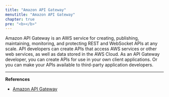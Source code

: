 ```yaml
---
title: "Amazon API Gateway"
menutitle: "Amazon API Gateway"
chapter: true
pre: "<b></b>"
---
```


Amazon API Gateway is an AWS service for creating, publishing, maintaining, monitoring, and protecting REST and WebSocket APIs at any scale. API developers can create APIs that access AWS services or other web services, as well as data stored in the AWS Cloud. As an API Gateway developer, you can create APIs for use in your own client applications. Or you can make your APIs available to third-party application developers.

---
**References**
- [Amazon API Gateway](https://docs.aws.amazon.com/apigateway/latest/developerguide/welcome.html)
